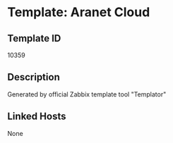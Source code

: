 # Template: Aranet Cloud

## Template ID
10359

## Description
Generated by official Zabbix template tool "Templator"

## Linked Hosts
None

